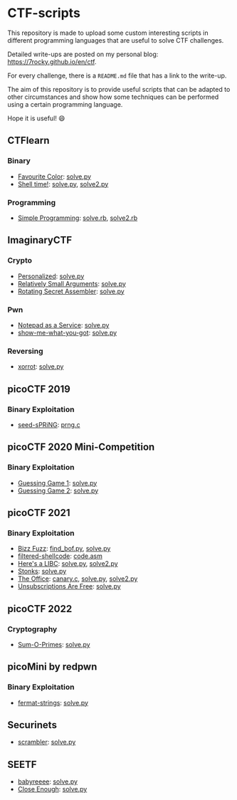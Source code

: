 # CTF-scripts

This repository is made to upload some custom interesting scripts in different programming languages that are useful to solve CTF challenges.

Detailed write-ups are posted on my personal blog: https://7rocky.github.io/en/ctf.

For every challenge, there is a `README.md` file that has a link to the write-up.

The aim of this repository is to provide useful scripts that can be adapted to other circumstances and show how some techniques can be performed using a certain programming language.

Hope it is useful! :smile:


## CTFlearn

### Binary

- [Favourite Color](CTFlearn/Binary/Favorite%20Color): [solve.py](CTFlearn/Binary/Favorite%20Color/solve.py)
- [Shell time!](CTFlearn/Binary/Shell%20time!): [solve.py](CTFlearn/Binary/Shell%20time!/solve.py), [solve2.py](CTFlearn/Binary/Shell%20time!/solve2.py)

### Programming

- [Simple Programming](CTFlearn/Binary/Simple%20Programming): [solve.rb](CTFlearn/Binary/Simple%20Programming/solve.rb), [solve2.rb](CTFlearn/Binary/Simple%20Programming/solve2.rb)


## ImaginaryCTF

### Crypto

- [Personalized](ImaginaryCTF/Crypto/Personalized): [solve.py](ImaginaryCTF/Crypto/Personalized/solve.py)
- [Relatively Small Arguments](ImaginaryCTF/Crypto/Relatively%20Small%20Arguments): [solve.py](ImaginaryCTF/Crypto/Relatively%20Small%20Arguments/solve.py)
- [Rotating Secret Assembler](ImaginaryCTF/Crypto/Rotating%20Secret%20Assembler): [solve.py](ImaginaryCTF/Crypto/Rotating%20Secret%20Assembler/solve.py)

### Pwn

- [Notepad as a Service](ImaginaryCTF/Pwn/Notepad%20as%20a%20Service): [solve.py](ImaginaryCTF/Pwn/Notepad%20as%20a%20Service/solve.py)
- [show-me-what-you-got](ImaginaryCTF/Pwn/show-me-what-you-got): [solve.py](ImaginaryCTF/Pwn/show-me-what-you-got/solve.py)

### Reversing

- [xorrot](ImaginaryCTF/Reversing/xorrot): [solve.py](ImaginaryCTF/Reversing/xorrot/solve.py)


## picoCTF 2019

### Binary Exploitation

- [seed-sPRiNG](picoCTF%202019/Binary%20Exploitation/seed-sPRiNG): [prng.c](picoCTF%202019/Binary%20Exploitation/seed-sPRiNG/prng.c)


## picoCTF 2020 Mini-Competition

### Binary Exploitation

- [Guessing Game 1](picoCTF%202020%20Mini-Competition/Binary%20Exploitation/Guessing%20Game%201): [solve.py](picoCTF%202020%20Mini-Competition/Binary%20Exploitation/Guessing%20Game%201/solve.py)
- [Guessing Game 2](picoCTF%202020%20Mini-Competition/Binary%20Exploitation/Guessing%20Game%202): [solve.py](picoCTF%202020%20Mini-Competition/Binary%20Exploitation/Guessing%20Game%202/solve.py)


## picoCTF 2021

### Binary Exploitation

- [Bizz Fuzz](picoCTF%202021/Binary%20Exploitation/Bizz%20Fuzz): [find_bof.py](picoCTF%202021/Binary%20Exploitation/Bizz%20Fuzz/find_bof.py), [solve.py](picoCTF%202021/Binary%20Exploitation/Bizz%20Fuzz/solve.py)
- [filtered-shellcode](picoCTF%202021/Binary%20Exploitation/filtered-shellcode): [code.asm](picoCTF%202021/Binary%20Exploitation/filtered-shellcode/code.asm)
- [Here's a LIBC](picoCTF%202021/Binary%20Exploitation/Here's%20a%20LIBC): [solve.py](picoCTF%202021/Binary%20Exploitation/Here's%20a%20LIBC/solve.py), [solve2.py](picoCTF%202021/Binary%20Exploitation/Here's%20a%20LIBC/solve2.py)
- [Stonks](picoCTF%202021/Binary%20Exploitation/Stonks): [solve.py](picoCTF%202021/Binary%20Exploitation/Stonks/solve.py)
- [The Office](picoCTF%202021/Binary%20Exploitation/The%20Office): [canary.c](picoCTF%202021/Binary%20Exploitation/The%20Office/canary.c), [solve.py](picoCTF%202021/Binary%20Exploitation/The%20Office/solve.py), [solve2.py](picoCTF%202021/Binary%20Exploitation/The%20Office/solve2.py)
- [Unsubscriptions Are Free](picoCTF%202021/Binary%20Exploitation/Unsubscriptions%20Are%20Free): [solve.py](picoCTF%202021/Binary%20Exploitation/Unsubscriptions%20Are%20Free/solve.py)


## picoCTF 2022

### Cryptography

- [Sum-O-Primes](picoCTF%202022/Cryptography/Sum-O-Primes): [solve.py](picoCTF%202022/Cryptography/Sum-O-Primes/solve.py)


## picoMini by redpwn

### Binary Exploitation

- [fermat-strings](picoMini%20by%20redpwn/Binary%20Exploitation/fermat-strings): [solve.py](picoMini%20by%20redpwn/Binary%20Exploitation/fermat-strings/solve.py)


## Securinets

- [scrambler](Securinets/scrambler): [solve.py](Securinets/scrambler/solve.py)


## SEETF

- [babyreeee](SEETF/babyreeee): [solve.py](SEETF/babyreeee/solve.py)
- [Close Enough](SEETF/Close%20Enough): [solve.py](SEETF/Close%20Enough/solve.py)
